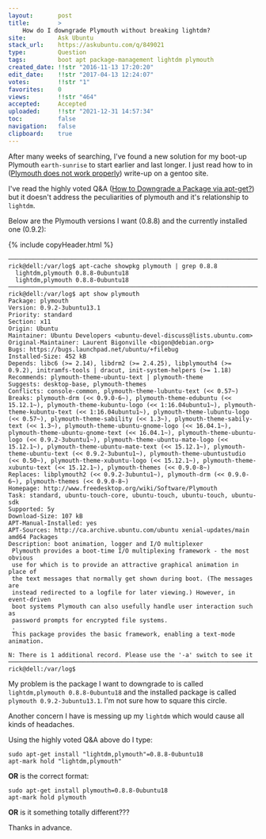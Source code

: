 ```yaml
---
layout:       post
title:        >
    How do I downgrade Plymouth without breaking lightdm?
site:         Ask Ubuntu
stack_url:    https://askubuntu.com/q/849021
type:         Question
tags:         boot apt package-management lightdm plymouth
created_date: !!str "2016-11-13 17:20:20"
edit_date:    !!str "2017-04-13 12:24:07"
votes:        !!str "1"
favorites:    0
views:        !!str "464"
accepted:     Accepted
uploaded:     !!str "2021-12-31 14:57:34"
toc:          false
navigation:   false
clipboard:    true
---
```


After many weeks of searching, I've found a new solution for my boot-up Plymouth `earth-sunrise` to start earlier and last longer. I just read how to in ([Plymouth does not work properly][1]) write-up on a gentoo site.

I've read the highly voted Q&A ([How to Downgrade a Package via apt-get?][2]) but it doesn't address the peculiarities of plymouth and it's relationship to `lightdm`.

Below are the Plymouth versions I want (0.8.8) and the currently installed one (0.9.2):

{% include copyHeader.html %}
``` 
───────────────────────────────────────────────────────────────────────────────
rick@dell:/var/log$ apt-cache showpkg plymouth | grep 0.8.8
  lightdm,plymouth 0.8.8-0ubuntu18
  lightdm,plymouth 0.8.8-0ubuntu18
───────────────────────────────────────────────────────────────────────────────
rick@dell:/var/log$ apt show plymouth
Package: plymouth
Version: 0.9.2-3ubuntu13.1
Priority: standard
Section: x11
Origin: Ubuntu
Maintainer: Ubuntu Developers <ubuntu-devel-discuss@lists.ubuntu.com>
Original-Maintainer: Laurent Bigonville <bigon@debian.org>
Bugs: https://bugs.launchpad.net/ubuntu/+filebug
Installed-Size: 452 kB
Depends: libc6 (>= 2.14), libdrm2 (>= 2.4.25), libplymouth4 (>= 0.9.2), initramfs-tools | dracut, init-system-helpers (>= 1.18)
Recommends: plymouth-theme-ubuntu-text | plymouth-theme
Suggests: desktop-base, plymouth-themes
Conflicts: console-common, plymouth-theme-lubuntu-text (<< 0.57~)
Breaks: plymouth-drm (<< 0.9.0-6~), plymouth-theme-edubuntu (<< 15.12.1~), plymouth-theme-kubuntu-logo (<< 1:16.04ubuntu1~), plymouth-theme-kubuntu-text (<< 1:16.04ubuntu1~), plymouth-theme-lubuntu-logo (<< 0.57~), plymouth-theme-sability (<< 1.3~), plymouth-theme-sabily-text (<< 1.3~), plymouth-theme-ubuntu-gnome-logo (<< 16.04.1~), plymouth-theme-ubuntu-gnome-text (<< 16.04.1~), plymouth-theme-ubuntu-logo (<< 0.9.2-3ubuntu1~), plymouth-theme-ubuntu-mate-logo (<< 15.12.1~), plymouth-theme-ubuntu-mate-text (<< 15.12.1~), plymouth-theme-ubuntu-text (<< 0.9.2-3ubuntu1~), plymouth-theme-ubuntustudio (<< 0.50~), plymouth-theme-xubuntu-logo (<< 15.12.1~), plymouth-theme-xubuntu-text (<< 15.12.1~), plymouth-themes (<< 0.9.0-8~)
Replaces: libplymouth2 (<< 0.9.2-3ubuntu1~), plymouth-drm (<< 0.9.0-6~), plymouth-themes (<< 0.9.0-8~)
Homepage: http://www.freedesktop.org/wiki/Software/Plymouth
Task: standard, ubuntu-touch-core, ubuntu-touch, ubuntu-touch, ubuntu-sdk
Supported: 5y
Download-Size: 107 kB
APT-Manual-Installed: yes
APT-Sources: http://ca.archive.ubuntu.com/ubuntu xenial-updates/main amd64 Packages
Description: boot animation, logger and I/O multiplexer
 Plymouth provides a boot-time I/O multiplexing framework - the most obvious
 use for which is to provide an attractive graphical animation in place of
 the text messages that normally get shown during boot. (The messages are
 instead redirected to a logfile for later viewing.) However, in event-driven
 boot systems Plymouth can also usefully handle user interaction such as
 password prompts for encrypted file systems.
 .
 This package provides the basic framework, enabling a text-mode animation.

N: There is 1 additional record. Please use the '-a' switch to see it
───────────────────────────────────────────────────────────────────────────────
rick@dell:/var/log$

```

My problem is the package I want to downgrade to is called `lightdm,plymouth 0.8.8-0ubuntu18` and the installed package is called `plymouth 0.9.2-3ubuntu13.1`. I'm not sure how to square this circle.

Another concern I have is messing up my `lightdm` which would cause all kinds of headaches.

Using the highly voted Q&A above do I type:

``` 
sudo apt-get install "lightdm,plymouth"=0.8.8-0ubuntu18
apt-mark hold "lightdm,plymouth"

```

**OR** is the correct format:

``` 
sudo apt-get install plymouth=0.8.8-0ubuntu18
apt-mark hold plymouth

```

**OR** is it something totally different???

Thanks in advance.



  [1]: https://forums.gentoo.org/viewtopic-p-7975064.html?sid=73bff67f2f7cf3b125ac2b867f495d2f
  [2]: https://askubuntu.com/questions/138284/how-to-downgrade-a-package-via-apt-get/138327#138327

